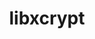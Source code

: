 ---
title: "libxcrypt"
layout: cache
categories: [package, develop]
meta: {"compilers": ["apple-clang@16.0.0", "gcc@10.2.1", "gcc@10.3.0", "gcc@10.5.0", "gcc@11.1.0", "gcc@11.4.0", "gcc@12.3.0", "gcc@12.4.0", "gcc@13.2.0", "gcc@13.3.0", "gcc@7.3.1", "gcc@7.5.0", "gcc@9.4.0", "intel-oneapi-compilers@2024.1.0", "intel-oneapi-compilers@2025.1.0"], "num_specs": 152, "num_specs_by_stack": {"aws-isc": 1, "aws-isc-aarch64": 1, "aws-pcluster-neoverse_v1": 7, "aws-pcluster-x86_64_v4": 20, "bootstrap-aarch64-darwin": 4, "bootstrap-x86_64-linux-gnu": 6, "data-vis-sdk": 5, "developer-tools": 2, "developer-tools-aarch64-linux-gnu": 6, "developer-tools-darwin": 4, "developer-tools-manylinux2014": 1, "developer-tools-x86_64_v3-linux-gnu": 6, "e4s": 11, "e4s-cray-sles": 2, "e4s-neoverse-v2": 6, "e4s-neoverse_v1": 2, "e4s-oneapi": 6, "e4s-power": 1, "e4s-rocm-external": 6, "gpu-tests": 7, "hep": 10, "ml-darwin-aarch64-mps": 4, "ml-linux-aarch64-cpu": 6, "ml-linux-aarch64-cuda": 6, "ml-linux-x86_64-cpu": 6, "ml-linux-x86_64-cuda": 6, "ml-linux-x86_64-rocm": 6, "radiuss": 6, "radiuss-aws": 12, "radiuss-aws-aarch64": 24, "root": 152, "tutorial": 12}, "oss": ["amzn2", "centos7", "rhel8", "sequoia", "sle_hpc15", "ubuntu18.04", "ubuntu20.04", "ubuntu22.04", "ubuntu24.04"], "platforms": ["darwin", "linux"], "stacks": ["aws-isc", "aws-isc-aarch64", "aws-pcluster-neoverse_v1", "aws-pcluster-x86_64_v4", "bootstrap-aarch64-darwin", "bootstrap-x86_64-linux-gnu", "data-vis-sdk", "developer-tools", "developer-tools-aarch64-linux-gnu", "developer-tools-darwin", "developer-tools-manylinux2014", "developer-tools-x86_64_v3-linux-gnu", "e4s", "e4s-cray-sles", "e4s-neoverse-v2", "e4s-neoverse_v1", "e4s-oneapi", "e4s-power", "e4s-rocm-external", "gpu-tests", "hep", "ml-darwin-aarch64-mps", "ml-linux-aarch64-cpu", "ml-linux-aarch64-cuda", "ml-linux-x86_64-cpu", "ml-linux-x86_64-cuda", "ml-linux-x86_64-rocm", "radiuss", "radiuss-aws", "radiuss-aws-aarch64", "root", "tutorial"], "targets": ["aarch64", "neoverse_v1", "neoverse_v2", "ppc64le", "x86_64_v3", "x86_64_v4"], "versions": ["4.4.35", "4.4.38"]}
spec_details: [{"compiler": "intel-oneapi-compilers@2025.1.0", "hash": "2a2uq55i3uxe6xjeb6gft65yu2fpiw2c", "os": "ubuntu22.04", "platform": "linux", "size": "-", "stacks": ["e4s-oneapi", "root"], "target": "x86_64_v3", "variants": ["build_system=autotools", "~obsolete_api"], "versions": ["4.4.38"]}, {"compiler": "intel-oneapi-compilers@2024.1.0", "hash": "2lw5ykneqoa2pe6dkbbmmzqxmcubeg3g", "os": "amzn2", "platform": "linux", "size": "-", "stacks": ["aws-pcluster-x86_64_v4", "root"], "target": "x86_64_v4", "variants": ["build_system=autotools", "~obsolete_api"], "versions": ["4.4.38"]}, {"compiler": "gcc@13.2.0", "hash": "2xyo5gfgbor2wp47txc6b7h34744vmfg", "os": "ubuntu24.04", "platform": "linux", "size": "-", "stacks": ["ml-linux-aarch64-cpu", "ml-linux-aarch64-cuda", "root"], "target": "aarch64", "variants": ["build_system=autotools", "~obsolete_api"], "versions": ["4.4.38"]}, {"compiler": "gcc@7.3.1", "hash": "36jue47fled5o3jkpjvxefu5hvbpv3x3", "os": "amzn2", "platform": "linux", "size": "-", "stacks": ["radiuss-aws", "root"], "target": "x86_64_v3", "variants": ["build_system=autotools", "~obsolete_api"], "versions": ["4.4.38"]}, {"compiler": "gcc@7.5.0", "hash": "36z5ky24xwv7v6uvyy4yvg6xhgopmqpg", "os": "ubuntu18.04", "platform": "linux", "size": "-", "stacks": ["developer-tools", "root"], "target": "x86_64_v3", "variants": ["build_system=autotools", "~obsolete_api", "patches:=4885da3"], "versions": ["4.4.35"]}, {"compiler": "gcc@11.1.0", "hash": "3c4ta56iatc7reex4o7zdjh3zpz3ici2", "os": "ubuntu20.04", "platform": "linux", "size": "-", "stacks": ["data-vis-sdk", "root"], "target": "x86_64_v3", "variants": ["build_system=autotools", "~obsolete_api"], "versions": ["4.4.38"]}, {"compiler": "gcc@7.3.1", "hash": "3e3d3pwwppohm3em2cesncrllipkjkqf", "os": "amzn2", "platform": "linux", "size": "-", "stacks": ["radiuss-aws-aarch64", "root"], "target": "aarch64", "variants": ["build_system=autotools", "~obsolete_api"], "versions": ["4.4.38"]}, {"compiler": "gcc@11.4.0", "hash": "3gvgrsqxse6hqkmhg6uvkk5b5bk3aabe", "os": "ubuntu22.04", "platform": "linux", "size": "-", "stacks": ["hep", "root"], "target": "x86_64_v3", "variants": ["build_system=autotools", "~obsolete_api"], "versions": ["4.4.38"]}, {"compiler": "gcc@11.4.0", "hash": "3vx2hhyvyl5s2ejioka4zimvxfa37aes", "os": "ubuntu22.04", "platform": "linux", "size": "-", "stacks": ["e4s", "e4s-rocm-external", "hep", "root", "tutorial"], "target": "x86_64_v3", "variants": ["build_system=autotools", "~obsolete_api"], "versions": ["4.4.38"]}, {"compiler": "gcc@12.4.0", "hash": "4azv7jp32wqk3o5e46imobkwp53hfbf2", "os": "amzn2", "platform": "linux", "size": "-", "stacks": ["aws-pcluster-neoverse_v1", "root"], "target": "neoverse_v1", "variants": ["build_system=autotools", "~obsolete_api"], "versions": ["4.4.38"]}, {"compiler": "gcc@7.3.1", "hash": "4yq5kluhcq6akzqbm572mehtbyy2lipe", "os": "amzn2", "platform": "linux", "size": "-", "stacks": ["radiuss-aws-aarch64", "root"], "target": "aarch64", "variants": ["build_system=autotools", "~obsolete_api"], "versions": ["4.4.38"]}, {"compiler": "gcc@9.4.0", "hash": "5fuusti7imkprqubcjyfzarg7nwd2cvq", "os": "ubuntu20.04", "platform": "linux", "size": "-", "stacks": ["e4s-power", "root"], "target": "ppc64le", "variants": ["build_system=autotools", "~obsolete_api", "patches:=4885da3"], "versions": ["4.4.35"]}, {"compiler": "gcc@10.3.0", "hash": "5l66m5i3lfcy7owtfiyueuhdiy5m4iso", "os": "sle_hpc15", "platform": "linux", "size": "-", "stacks": ["e4s-cray-sles", "root"], "target": "x86_64_v4", "variants": ["build_system=autotools", "~obsolete_api", "patches:=4885da3"], "versions": ["4.4.35"]}, {"compiler": "gcc@7.3.1", "hash": "5wu4i22a7stxtbxdx4kjv2rgvdjxrjsf", "os": "amzn2", "platform": "linux", "size": "-", "stacks": ["radiuss-aws", "root"], "target": "x86_64_v3", "variants": ["build_system=autotools", "~obsolete_api"], "versions": ["4.4.38"]}, {"compiler": "intel-oneapi-compilers@2024.1.0", "hash": "5zl6icu5r5q36yc4ex3y3mlbcakbehrl", "os": "amzn2", "platform": "linux", "size": "-", "stacks": ["aws-pcluster-x86_64_v4", "root"], "target": "x86_64_v4", "variants": ["build_system=autotools", "~obsolete_api"], "versions": ["4.4.38"]}, {"compiler": "intel-oneapi-compilers@2024.1.0", "hash": "63i65rz4kt7xid5xfpdtwhnndfuim3cm", "os": "amzn2", "platform": "linux", "size": "-", "stacks": ["aws-pcluster-x86_64_v4", "root"], "target": "x86_64_v3", "variants": ["build_system=autotools", "~obsolete_api"], "versions": ["4.4.38"]}, {"compiler": "gcc@7.3.1", "hash": "64ioooko3ijdyuzquwtngch2xalzxuzv", "os": "amzn2", "platform": "linux", "size": "-", "stacks": ["radiuss-aws", "root"], "target": "x86_64_v3", "variants": ["build_system=autotools", "~obsolete_api"], "versions": ["4.4.38"]}, {"compiler": "gcc@12.3.0", "hash": "6eguk3uedly27jyy3tkjgh5iembcljcb", "os": "ubuntu22.04", "platform": "linux", "size": "-", "stacks": ["root", "tutorial"], "target": "x86_64_v3", "variants": ["build_system=autotools", "~obsolete_api"], "versions": ["4.4.38"]}, {"compiler": "gcc@12.4.0", "hash": "6ggtpamnacoye4lslsnddj2ixybqjtce", "os": "amzn2", "platform": "linux", "size": "-", "stacks": ["aws-pcluster-neoverse_v1", "root"], "target": "neoverse_v1", "variants": ["build_system=autotools", "~obsolete_api"], "versions": ["4.4.38"]}, {"compiler": "gcc@11.4.0", "hash": "6gilkqzmhysdo2dcpu6jatpe2w7gq4za", "os": "ubuntu22.04", "platform": "linux", "size": "-", "stacks": ["e4s-neoverse-v2", "root"], "target": "neoverse_v2", "variants": ["build_system=autotools", "~obsolete_api"], "versions": ["4.4.38"]}, {"compiler": "gcc@7.3.1", "hash": "6ozcu74ql4rmxrhmhkoz4dp3azgqbwvz", "os": "amzn2", "platform": "linux", "size": "-", "stacks": ["radiuss-aws-aarch64", "root"], "target": "aarch64", "variants": ["build_system=autotools", "~obsolete_api"], "versions": ["4.4.38"]}, {"compiler": "gcc@11.4.0", "hash": "6ypfaxmbjzycd67bfpdnfhyi4lmmzmf3", "os": "ubuntu22.04", "platform": "linux", "size": "-", "stacks": ["e4s-neoverse-v2", "root"], "target": "neoverse_v2", "variants": ["build_system=autotools", "~obsolete_api"], "versions": ["4.4.38"]}, {"compiler": "gcc@7.3.1", "hash": "7bqe5exhspyobmkv3avpd3usd72x24ar", "os": "amzn2", "platform": "linux", "size": "-", "stacks": ["radiuss-aws", "root"], "target": "x86_64_v3", "variants": ["build_system=autotools", "~obsolete_api"], "versions": ["4.4.38"]}, {"compiler": "gcc@13.3.0", "hash": "7qu3xvotvogtozt3b4kwsgc24hzzveje", "os": "rhel8", "platform": "linux", "size": "-", "stacks": ["developer-tools-aarch64-linux-gnu", "root"], "target": "aarch64", "variants": ["build_system=autotools", "~obsolete_api"], "versions": ["4.4.38"]}, {"compiler": "gcc@13.2.0", "hash": "a37l47vmplugvrskoobkismujvjrkiix", "os": "ubuntu24.04", "platform": "linux", "size": "-", "stacks": ["bootstrap-x86_64-linux-gnu", "ml-linux-x86_64-cpu", "ml-linux-x86_64-cuda", "ml-linux-x86_64-rocm", "root"], "target": "x86_64_v3", "variants": ["build_system=autotools", "~obsolete_api"], "versions": ["4.4.38"]}, {"compiler": "gcc@7.3.1", "hash": "a44eejmwtgu6z3xdpb2hq3onk7apk3w2", "os": "amzn2", "platform": "linux", "size": "-", "stacks": ["aws-isc-aarch64", "root"], "target": "aarch64", "variants": ["build_system=autotools", "~obsolete_api", "patches:=4885da3"], "versions": ["4.4.35"]}, {"compiler": "intel-oneapi-compilers@2024.1.0", "hash": "a4jhebuftph3ju4hjr3uu6fsh54how5a", "os": "amzn2", "platform": "linux", "size": "-", "stacks": ["aws-pcluster-x86_64_v4", "root"], "target": "x86_64_v3", "variants": ["build_system=autotools", "~obsolete_api"], "versions": ["4.4.38"]}, {"compiler": "gcc@12.3.0", "hash": "a4lpuiy3mhpmrdi24i4a7voeybqzc5bk", "os": "ubuntu22.04", "platform": "linux", "size": "-", "stacks": ["root", "tutorial"], "target": "x86_64_v3", "variants": ["build_system=autotools", "~obsolete_api"], "versions": ["4.4.38"]}, {"compiler": "gcc@7.3.1", "hash": "achrpr3p5xpchvyaaadxm2hokb3olqa2", "os": "amzn2", "platform": "linux", "size": "-", "stacks": ["radiuss-aws-aarch64", "root"], "target": "aarch64", "variants": ["build_system=autotools", "~obsolete_api"], "versions": ["4.4.38"]}, {"compiler": "gcc@11.1.0", "hash": "adzsmhpg4a653i7rmhqvxtvg4qagvvbc", "os": "ubuntu20.04", "platform": "linux", "size": "-", "stacks": ["gpu-tests", "root"], "target": "x86_64_v3", "variants": ["build_system=autotools", "~obsolete_api", "patches:=4885da3"], "versions": ["4.4.35"]}, {"compiler": "gcc@11.4.0", "hash": "agjdrc75nfp37el3y7p6qmxlwaaxva2d", "os": "ubuntu22.04", "platform": "linux", "size": "-", "stacks": ["hep", "root"], "target": "x86_64_v3", "variants": ["build_system=autotools", "~obsolete_api"], "versions": ["4.4.38"]}, {"compiler": "gcc@12.3.0", "hash": "akoh3cb55v5fc2poxqnhfsaa2bst7qpx", "os": "ubuntu22.04", "platform": "linux", "size": "-", "stacks": ["root", "tutorial"], "target": "x86_64_v3", "variants": ["build_system=autotools", "~obsolete_api"], "versions": ["4.4.38"]}, {"compiler": "gcc@13.2.0", "hash": "aotmpqu7wkoaepsfvjxvsxrcdhxnx4cu", "os": "ubuntu24.04", "platform": "linux", "size": "-", "stacks": ["bootstrap-x86_64-linux-gnu", "ml-linux-x86_64-cpu", "ml-linux-x86_64-cuda", "ml-linux-x86_64-rocm", "root"], "target": "x86_64_v3", "variants": ["build_system=autotools", "~obsolete_api"], "versions": ["4.4.38"]}, {"compiler": "gcc@7.5.0", "hash": "aqo336zh6mhgsfrxwjmufgbfhnoy6ro4", "os": "ubuntu18.04", "platform": "linux", "size": "-", "stacks": ["radiuss", "root"], "target": "x86_64_v3", "variants": ["build_system=autotools", "~obsolete_api"], "versions": ["4.4.38"]}, {"compiler": "gcc@11.4.0", "hash": "b6a72hiep2pu73vhpbvfc55uiowh3sna", "os": "ubuntu22.04", "platform": "linux", "size": "-", "stacks": ["e4s-neoverse-v2", "root"], "target": "neoverse_v2", "variants": ["build_system=autotools", "~obsolete_api"], "versions": ["4.4.38"]}, {"compiler": "gcc@7.3.1", "hash": "bbxhqtp23t3nsltwdkyf6as7pi6ay5sj", "os": "amzn2", "platform": "linux", "size": "-", "stacks": ["radiuss-aws", "root"], "target": "x86_64_v3", "variants": ["build_system=autotools", "~obsolete_api"], "versions": ["4.4.38"]}, {"compiler": "apple-clang@16.0.0", "hash": "bdgbq4vkzve2m6r6xwactk742pwuafjy", "os": "sequoia", "platform": "darwin", "size": "-", "stacks": ["bootstrap-aarch64-darwin", "developer-tools-darwin", "ml-darwin-aarch64-mps", "root"], "target": "aarch64", "variants": ["build_system=autotools", "~obsolete_api"], "versions": ["4.4.38"]}, {"compiler": "gcc@11.4.0", "hash": "bkuowyd5iw33mwoewi7bcil3iropkhb5", "os": "ubuntu22.04", "platform": "linux", "size": "-", "stacks": ["e4s-neoverse_v1", "root"], "target": "neoverse_v1", "variants": ["build_system=autotools", "~obsolete_api", "patches:=4885da3"], "versions": ["4.4.35"]}, {"compiler": "gcc@7.3.1", "hash": "bljjb4rgb55odgknz6lipgvslsjbgjaa", "os": "amzn2", "platform": "linux", "size": "-", "stacks": ["radiuss-aws-aarch64", "root"], "target": "aarch64", "variants": ["build_system=autotools", "~obsolete_api"], "versions": ["4.4.38"]}, {"compiler": "gcc@7.3.1", "hash": "bor6cei4ffzojftkys5yjeav6owsoayg", "os": "amzn2", "platform": "linux", "size": "-", "stacks": ["radiuss-aws-aarch64", "root"], "target": "aarch64", "variants": ["build_system=autotools", "~obsolete_api"], "versions": ["4.4.38"]}, {"compiler": "gcc@13.2.0", "hash": "bxjosq5xc2zjht6hqhzlwlb7dwebt3gb", "os": "ubuntu24.04", "platform": "linux", "size": "-", "stacks": ["ml-linux-aarch64-cpu", "ml-linux-aarch64-cuda", "root"], "target": "aarch64", "variants": ["build_system=autotools", "~obsolete_api"], "versions": ["4.4.38"]}, {"compiler": "gcc@13.2.0", "hash": "by7c5w32l7ibypyptngyn52ws6hyq5fr", "os": "ubuntu24.04", "platform": "linux", "size": "-", "stacks": ["bootstrap-x86_64-linux-gnu", "ml-linux-x86_64-cpu", "ml-linux-x86_64-cuda", "ml-linux-x86_64-rocm", "root"], "target": "x86_64_v3", "variants": ["build_system=autotools", "~obsolete_api"], "versions": ["4.4.38"]}, {"compiler": "gcc@7.3.1", "hash": "cr3y5nk4dtwqhqcy4oxad6tvci7zxdyt", "os": "amzn2", "platform": "linux", "size": "-", "stacks": ["radiuss-aws-aarch64", "root"], "target": "aarch64", "variants": ["build_system=autotools", "~obsolete_api"], "versions": ["4.4.38"]}, {"compiler": "intel-oneapi-compilers@2024.1.0", "hash": "ctcsjzq4xr6tcdevpubotcwepptsp5fv", "os": "amzn2", "platform": "linux", "size": "-", "stacks": ["aws-pcluster-x86_64_v4", "root"], "target": "x86_64_v3", "variants": ["build_system=autotools", "~obsolete_api"], "versions": ["4.4.38"]}, {"compiler": "gcc@7.5.0", "hash": "cxdwcfba3vstyc4dlpfa7c5oa3p4xlai", "os": "ubuntu18.04", "platform": "linux", "size": "-", "stacks": ["developer-tools", "root"], "target": "x86_64_v3", "variants": ["build_system=autotools", "~obsolete_api", "patches:=4885da3"], "versions": ["4.4.35"]}, {"compiler": "gcc@7.3.1", "hash": "cxyk3j42pb7e6hsgw3cvvdx7tkbhaorh", "os": "amzn2", "platform": "linux", "size": "-", "stacks": ["radiuss-aws-aarch64", "root"], "target": "aarch64", "variants": ["build_system=autotools", "~obsolete_api"], "versions": ["4.4.38"]}, {"compiler": "gcc@7.3.1", "hash": "d25dlqzqubn3nmvfbuavnitfv74r64jm", "os": "amzn2", "platform": "linux", "size": "-", "stacks": ["radiuss-aws-aarch64", "root"], "target": "aarch64", "variants": ["build_system=autotools", "~obsolete_api"], "versions": ["4.4.38"]}, {"compiler": "gcc@12.4.0", "hash": "d2spgz45ketetwatkfrqzejbt2wskbkw", "os": "amzn2", "platform": "linux", "size": "-", "stacks": ["aws-pcluster-neoverse_v1", "root"], "target": "neoverse_v1", "variants": ["build_system=autotools", "~obsolete_api"], "versions": ["4.4.38"]}, {"compiler": "gcc@7.3.1", "hash": "dbjjyznj7dpaslt47cxgfaicyr4cxhrk", "os": "amzn2", "platform": "linux", "size": "-", "stacks": ["radiuss-aws-aarch64", "root"], "target": "aarch64", "variants": ["build_system=autotools", "~obsolete_api"], "versions": ["4.4.38"]}, {"compiler": "gcc@11.4.0", "hash": "dm6knb4pydxjhuaqiz375cvxw4pbzbid", "os": "ubuntu22.04", "platform": "linux", "size": "-", "stacks": ["hep", "root"], "target": "x86_64_v3", "variants": ["build_system=autotools", "~obsolete_api"], "versions": ["4.4.38"]}, {"compiler": "gcc@13.2.0", "hash": "dwvfr5cj2zhx445mnuaqw6z5dxy36dei", "os": "ubuntu24.04", "platform": "linux", "size": "-", "stacks": ["bootstrap-x86_64-linux-gnu", "ml-linux-x86_64-cpu", "ml-linux-x86_64-cuda", "ml-linux-x86_64-rocm", "root"], "target": "x86_64_v3", "variants": ["build_system=autotools", "~obsolete_api"], "versions": ["4.4.38"]}, {"compiler": "gcc@11.4.0", "hash": "e5pmkfov4pup7ixn6darxlve64vqtdac", "os": "ubuntu22.04", "platform": "linux", "size": "-", "stacks": ["e4s", "root"], "target": "x86_64_v3", "variants": ["build_system=autotools", "~obsolete_api"], "versions": ["4.4.38"]}, {"compiler": "intel-oneapi-compilers@2025.1.0", "hash": "eh3z5wwfugs2hswzdgy5am4ftr4epaq7", "os": "ubuntu22.04", "platform": "linux", "size": "-", "stacks": ["e4s-oneapi", "root"], "target": "x86_64_v3", "variants": ["build_system=autotools", "~obsolete_api"], "versions": ["4.4.38"]}, {"compiler": "gcc@10.3.0", "hash": "eofzbooahjglfo7fbvukihxwupc7apgs", "os": "sle_hpc15", "platform": "linux", "size": "-", "stacks": ["e4s-cray-sles", "root"], "target": "x86_64_v4", "variants": ["build_system=autotools", "~obsolete_api", "patches:=4885da3"], "versions": ["4.4.35"]}, {"compiler": "gcc@10.5.0", "hash": "eqdu67astudtpd4g6dorlr745qldiqo6", "os": "centos7", "platform": "linux", "size": "-", "stacks": ["developer-tools-x86_64_v3-linux-gnu", "root"], "target": "x86_64_v3", "variants": ["build_system=autotools", "~obsolete_api"], "versions": ["4.4.38"]}, {"compiler": "gcc@10.5.0", "hash": "er4d53zcccqq2agwsqvs467brrs55acx", "os": "centos7", "platform": "linux", "size": "-", "stacks": ["developer-tools-x86_64_v3-linux-gnu", "root"], "target": "x86_64_v3", "variants": ["build_system=autotools", "~obsolete_api"], "versions": ["4.4.38"]}, {"compiler": "gcc@12.4.0", "hash": "ew5op77ks4j2fvapatqelexy5u25pdd6", "os": "amzn2", "platform": "linux", "size": "-", "stacks": ["aws-pcluster-neoverse_v1", "root"], "target": "neoverse_v1", "variants": ["build_system=autotools", "~obsolete_api"], "versions": ["4.4.38"]}, {"compiler": "gcc@11.1.0", "hash": "f5qqmwovgfiszhudyovxuiklfh5s356j", "os": "ubuntu20.04", "platform": "linux", "size": "-", "stacks": ["gpu-tests", "root"], "target": "x86_64_v3", "variants": ["build_system=autotools", "~obsolete_api", "patches:=4885da3"], "versions": ["4.4.35"]}, {"compiler": "gcc@12.3.0", "hash": "fbrqwx7i6nkv7c7phka67pffruvixept", "os": "ubuntu22.04", "platform": "linux", "size": "-", "stacks": ["root", "tutorial"], "target": "x86_64_v3", "variants": ["build_system=autotools", "~obsolete_api"], "versions": ["4.4.38"]}, {"compiler": "gcc@7.3.1", "hash": "foqesnnfdi3skbavst64dlumrzpzgf4x", "os": "amzn2", "platform": "linux", "size": "-", "stacks": ["radiuss-aws-aarch64", "root"], "target": "aarch64", "variants": ["build_system=autotools", "~obsolete_api"], "versions": ["4.4.38"]}, {"compiler": "gcc@7.3.1", "hash": "gbcdrppsic6baa4exxthioveiynnk2ek", "os": "amzn2", "platform": "linux", "size": "-", "stacks": ["radiuss-aws-aarch64", "root"], "target": "aarch64", "variants": ["build_system=autotools", "~obsolete_api"], "versions": ["4.4.38"]}, {"compiler": "gcc@7.3.1", "hash": "gcjjiz3iuwwq7j4k2hskwqn2d7ijtbb2", "os": "amzn2", "platform": "linux", "size": "-", "stacks": ["radiuss-aws", "root"], "target": "x86_64_v3", "variants": ["build_system=autotools", "~obsolete_api"], "versions": ["4.4.38"]}, {"compiler": "gcc@7.3.1", "hash": "gdeodckp2v4ubuncjhww4hgwmuspvnbl", "os": "amzn2", "platform": "linux", "size": "-", "stacks": ["radiuss-aws-aarch64", "root"], "target": "aarch64", "variants": ["build_system=autotools", "~obsolete_api"], "versions": ["4.4.38"]}, {"compiler": "gcc@11.4.0", "hash": "gkbzpxrddekbsr77z5irwueh6kgsu2so", "os": "ubuntu22.04", "platform": "linux", "size": "-", "stacks": ["e4s", "root"], "target": "x86_64_v3", "variants": ["build_system=autotools", "~obsolete_api"], "versions": ["4.4.38"]}, {"compiler": "gcc@10.5.0", "hash": "glb7zfddl34x6dw7dyaqe6stxhkoewzf", "os": "centos7", "platform": "linux", "size": "-", "stacks": ["developer-tools-x86_64_v3-linux-gnu", "root"], "target": "x86_64_v3", "variants": ["build_system=autotools", "~obsolete_api"], "versions": ["4.4.38"]}, {"compiler": "intel-oneapi-compilers@2024.1.0", "hash": "gmr4j6jamddzh5d4eg4yojla55u2orek", "os": "amzn2", "platform": "linux", "size": "-", "stacks": ["aws-pcluster-x86_64_v4", "root"], "target": "x86_64_v3", "variants": ["build_system=autotools", "~obsolete_api"], "versions": ["4.4.38"]}, {"compiler": "intel-oneapi-compilers@2024.1.0", "hash": "gscpaax2dlzio6z76w4vvphskmoftrjs", "os": "amzn2", "platform": "linux", "size": "-", "stacks": ["aws-pcluster-x86_64_v4", "root"], "target": "x86_64_v3", "variants": ["build_system=autotools", "~obsolete_api"], "versions": ["4.4.38"]}, {"compiler": "gcc@11.4.0", "hash": "gsxqiv5ahauj5zxlowwfq7kvpf5nuztl", "os": "ubuntu22.04", "platform": "linux", "size": "-", "stacks": ["e4s-neoverse-v2", "root"], "target": "neoverse_v2", "variants": ["build_system=autotools", "~obsolete_api"], "versions": ["4.4.38"]}, {"compiler": "gcc@11.4.0", "hash": "gt2t5apzdsuvew7mq55owq4ogzmbeunw", "os": "ubuntu22.04", "platform": "linux", "size": "-", "stacks": ["e4s", "e4s-rocm-external", "hep", "root", "tutorial"], "target": "x86_64_v3", "variants": ["build_system=autotools", "~obsolete_api"], "versions": ["4.4.38"]}, {"compiler": "gcc@13.2.0", "hash": "gvgvlwsi2jblb4f3xfdljybrkpw7tjbc", "os": "ubuntu24.04", "platform": "linux", "size": "-", "stacks": ["ml-linux-aarch64-cpu", "ml-linux-aarch64-cuda", "root"], "target": "aarch64", "variants": ["build_system=autotools", "~obsolete_api"], "versions": ["4.4.38"]}, {"compiler": "intel-oneapi-compilers@2024.1.0", "hash": "gwb2bce5n22naof35kfhuvazmdkexjia", "os": "amzn2", "platform": "linux", "size": "-", "stacks": ["aws-pcluster-x86_64_v4", "root"], "target": "x86_64_v4", "variants": ["build_system=autotools", "~obsolete_api"], "versions": ["4.4.38"]}, {"compiler": "intel-oneapi-compilers@2024.1.0", "hash": "gyi73fjzykigkozvcsa33t2igjbbm3fk", "os": "amzn2", "platform": "linux", "size": "-", "stacks": ["aws-pcluster-x86_64_v4", "root"], "target": "x86_64_v4", "variants": ["build_system=autotools", "~obsolete_api"], "versions": ["4.4.38"]}, {"compiler": "gcc@13.2.0", "hash": "i5jcizljqhctzgclov2fvq3is7p2ovib", "os": "ubuntu24.04", "platform": "linux", "size": "-", "stacks": ["ml-linux-aarch64-cpu", "ml-linux-aarch64-cuda", "root"], "target": "aarch64", "variants": ["build_system=autotools", "~obsolete_api"], "versions": ["4.4.38"]}, {"compiler": "intel-oneapi-compilers@2024.1.0", "hash": "iapq5eaixhpzdmzmmxcjt6pngtg3m5yp", "os": "amzn2", "platform": "linux", "size": "-", "stacks": ["aws-pcluster-x86_64_v4", "root"], "target": "x86_64_v3", "variants": ["build_system=autotools", "~obsolete_api"], "versions": ["4.4.38"]}, {"compiler": "apple-clang@16.0.0", "hash": "ibc3lafdnqzeakxviutjvmo46y3tg3lx", "os": "sequoia", "platform": "darwin", "size": "-", "stacks": ["bootstrap-aarch64-darwin", "developer-tools-darwin", "ml-darwin-aarch64-mps", "root"], "target": "aarch64", "variants": ["build_system=autotools", "~obsolete_api"], "versions": ["4.4.38"]}, {"compiler": "gcc@10.2.1", "hash": "icpgbdan2b3iribqnkgm5smianf7sfkw", "os": "centos7", "platform": "linux", "size": "-", "stacks": ["developer-tools-manylinux2014", "root"], "target": "x86_64_v3", "variants": ["build_system=autotools", "~obsolete_api", "patches:=4885da3"], "versions": ["4.4.35"]}, {"compiler": "intel-oneapi-compilers@2025.1.0", "hash": "icrl442s4aqjtbyetb75imqvamjyqfnr", "os": "ubuntu22.04", "platform": "linux", "size": "-", "stacks": ["e4s-oneapi", "root"], "target": "x86_64_v3", "variants": ["build_system=autotools", "~obsolete_api"], "versions": ["4.4.38"]}, {"compiler": "gcc@7.5.0", "hash": "iqoqnyq7kiubskgozbwqt3zwhczovjoi", "os": "ubuntu18.04", "platform": "linux", "size": "-", "stacks": ["radiuss", "root"], "target": "x86_64_v3", "variants": ["build_system=autotools", "~obsolete_api"], "versions": ["4.4.38"]}, {"compiler": "gcc@7.3.1", "hash": "ivyjg2mztcmxql77dmcn3ux2g3dvrjms", "os": "amzn2", "platform": "linux", "size": "-", "stacks": ["radiuss-aws", "root"], "target": "x86_64_v3", "variants": ["build_system=autotools", "~obsolete_api"], "versions": ["4.4.38"]}, {"compiler": "gcc@12.3.0", "hash": "izdqh7zeabxsdf6he4qzpsoyrkm4igku", "os": "ubuntu22.04", "platform": "linux", "size": "-", "stacks": ["root", "tutorial"], "target": "x86_64_v3", "variants": ["build_system=autotools", "~obsolete_api"], "versions": ["4.4.38"]}, {"compiler": "gcc@12.4.0", "hash": "jc4n3xjwbwlluoh5txirpopbskgv5qn4", "os": "amzn2", "platform": "linux", "size": "-", "stacks": ["aws-pcluster-neoverse_v1", "root"], "target": "neoverse_v1", "variants": ["build_system=autotools", "~obsolete_api"], "versions": ["4.4.38"]}, {"compiler": "gcc@7.3.1", "hash": "jlyxg3qavth4sfuh5mokowbykbamcacr", "os": "amzn2", "platform": "linux", "size": "-", "stacks": ["radiuss-aws-aarch64", "root"], "target": "aarch64", "variants": ["build_system=autotools", "~obsolete_api"], "versions": ["4.4.38"]}, {"compiler": "gcc@11.1.0", "hash": "jytmwqddvcdlgofanmzd7awcdfcn5yli", "os": "ubuntu20.04", "platform": "linux", "size": "-", "stacks": ["gpu-tests", "root"], "target": "x86_64_v3", "variants": ["build_system=autotools", "~obsolete_api", "patches:=4885da3"], "versions": ["4.4.35"]}, {"compiler": "gcc@11.4.0", "hash": "k5tf4taqaqmihe6nbc7txb7labyik3og", "os": "ubuntu22.04", "platform": "linux", "size": "-", "stacks": ["e4s", "root"], "target": "x86_64_v3", "variants": ["build_system=autotools", "~obsolete_api"], "versions": ["4.4.38"]}, {"compiler": "gcc@7.3.1", "hash": "kbmkzftwsur4ydlwc47tkwm6ezqqlrs5", "os": "amzn2", "platform": "linux", "size": "-", "stacks": ["aws-isc", "root"], "target": "x86_64_v3", "variants": ["build_system=autotools", "~obsolete_api", "patches:=4885da3"], "versions": ["4.4.35"]}, {"compiler": "gcc@11.4.0", "hash": "kdngilcvpfpdvz6daae3ofm7s2ri6e3k", "os": "ubuntu22.04", "platform": "linux", "size": "-", "stacks": ["e4s-neoverse-v2", "root"], "target": "neoverse_v2", "variants": ["build_system=autotools", "~obsolete_api"], "versions": ["4.4.38"]}, {"compiler": "gcc@11.1.0", "hash": "kfszovmguo7ks5svyfw2jk5yyrmwzcop", "os": "ubuntu20.04", "platform": "linux", "size": "-", "stacks": ["data-vis-sdk", "root"], "target": "x86_64_v3", "variants": ["build_system=autotools", "~obsolete_api"], "versions": ["4.4.38"]}, {"compiler": "gcc@7.3.1", "hash": "klm7qcjhifhyqxn3rwooiem7zjiwerkf", "os": "amzn2", "platform": "linux", "size": "-", "stacks": ["radiuss-aws-aarch64", "root"], "target": "aarch64", "variants": ["build_system=autotools", "~obsolete_api"], "versions": ["4.4.38"]}, {"compiler": "intel-oneapi-compilers@2024.1.0", "hash": "kmqjgshmkrjd4xjovbsdswbndea6vtii", "os": "amzn2", "platform": "linux", "size": "-", "stacks": ["aws-pcluster-x86_64_v4", "root"], "target": "x86_64_v3", "variants": ["build_system=autotools", "~obsolete_api"], "versions": ["4.4.38"]}, {"compiler": "gcc@11.1.0", "hash": "krbiuj6p237tfif5cubxobvs223qevsy", "os": "ubuntu20.04", "platform": "linux", "size": "-", "stacks": ["gpu-tests", "root"], "target": "x86_64_v3", "variants": ["build_system=autotools", "~obsolete_api", "patches:=4885da3"], "versions": ["4.4.35"]}, {"compiler": "intel-oneapi-compilers@2024.1.0", "hash": "kuh4clpezl3qdk6uekyeq6kugcl6zd5c", "os": "amzn2", "platform": "linux", "size": "-", "stacks": ["aws-pcluster-x86_64_v4", "root"], "target": "x86_64_v3", "variants": ["build_system=autotools", "~obsolete_api"], "versions": ["4.4.38"]}, {"compiler": "gcc@13.3.0", "hash": "kwihjvc4mlzsq5c4y3e5ef42ejjww3nw", "os": "rhel8", "platform": "linux", "size": "-", "stacks": ["developer-tools-aarch64-linux-gnu", "root"], "target": "aarch64", "variants": ["build_system=autotools", "~obsolete_api"], "versions": ["4.4.38"]}, {"compiler": "gcc@13.3.0", "hash": "l3oyihrwhm5dgicutz73zkismjqyfjbw", "os": "rhel8", "platform": "linux", "size": "-", "stacks": ["developer-tools-aarch64-linux-gnu", "root"], "target": "aarch64", "variants": ["build_system=autotools", "~obsolete_api"], "versions": ["4.4.38"]}, {"compiler": "gcc@11.4.0", "hash": "l5po4mme6buapqj2x3l4ij2x6kwoqjpk", "os": "ubuntu22.04", "platform": "linux", "size": "-", "stacks": ["e4s-neoverse_v1", "root"], "target": "neoverse_v1", "variants": ["build_system=autotools", "~obsolete_api", "patches:=4885da3"], "versions": ["4.4.35"]}, {"compiler": "gcc@7.3.1", "hash": "l65er3qxj3wzgbj2ptmqtpbafdwt7u2i", "os": "amzn2", "platform": "linux", "size": "-", "stacks": ["radiuss-aws-aarch64", "root"], "target": "aarch64", "variants": ["build_system=autotools", "~obsolete_api"], "versions": ["4.4.38"]}, {"compiler": "gcc@10.5.0", "hash": "li65h2mzrq2ympsjrsm66bos2ysygjts", "os": "centos7", "platform": "linux", "size": "-", "stacks": ["developer-tools-x86_64_v3-linux-gnu", "root"], "target": "x86_64_v3", "variants": ["build_system=autotools", "~obsolete_api"], "versions": ["4.4.38"]}, {"compiler": "gcc@11.4.0", "hash": "lrjanh23bqrljkl3u26vcp2jjp2yroyy", "os": "ubuntu22.04", "platform": "linux", "size": "-", "stacks": ["e4s", "e4s-rocm-external", "hep", "root", "tutorial"], "target": "x86_64_v3", "variants": ["build_system=autotools", "~obsolete_api"], "versions": ["4.4.38"]}, {"compiler": "gcc@12.3.0", "hash": "lvsrgb5gpcmqc7d46zbihzoprfw32ewj", "os": "ubuntu22.04", "platform": "linux", "size": "-", "stacks": ["root", "tutorial"], "target": "x86_64_v3", "variants": ["build_system=autotools", "~obsolete_api"], "versions": ["4.4.38"]}, {"compiler": "apple-clang@16.0.0", "hash": "lzwfohd4cz2y6odlxdjjzmhnlog564uz", "os": "sequoia", "platform": "darwin", "size": "-", "stacks": ["bootstrap-aarch64-darwin", "developer-tools-darwin", "ml-darwin-aarch64-mps", "root"], "target": "aarch64", "variants": ["build_system=autotools", "~obsolete_api"], "versions": ["4.4.38"]}, {"compiler": "gcc@7.3.1", "hash": "meky3ue5liaenvxkbshukwpt22nucmws", "os": "amzn2", "platform": "linux", "size": "-", "stacks": ["radiuss-aws-aarch64", "root"], "target": "aarch64", "variants": ["build_system=autotools", "~obsolete_api"], "versions": ["4.4.38"]}, {"compiler": "gcc@11.1.0", "hash": "mhtx232rrgb6ytqsc25uodpvjuqid6xj", "os": "ubuntu20.04", "platform": "linux", "size": "-", "stacks": ["data-vis-sdk", "root"], "target": "x86_64_v3", "variants": ["build_system=autotools", "~obsolete_api"], "versions": ["4.4.38"]}, {"compiler": "apple-clang@16.0.0", "hash": "ms6uou2vrcmmrkxmvkqio47ud3y4pj4a", "os": "sequoia", "platform": "darwin", "size": "-", "stacks": ["bootstrap-aarch64-darwin", "developer-tools-darwin", "ml-darwin-aarch64-mps", "root"], "target": "aarch64", "variants": ["build_system=autotools", "~obsolete_api"], "versions": ["4.4.38"]}, {"compiler": "intel-oneapi-compilers@2024.1.0", "hash": "n35gaeg2rxvnvbwmwnxbo5p3c34tk3os", "os": "amzn2", "platform": "linux", "size": "-", "stacks": ["aws-pcluster-x86_64_v4", "root"], "target": "x86_64_v4", "variants": ["build_system=autotools", "~obsolete_api"], "versions": ["4.4.38"]}, {"compiler": "gcc@11.4.0", "hash": "o35sfzgml25gsbudplinl77m6d7ktpbl", "os": "ubuntu22.04", "platform": "linux", "size": "-", "stacks": ["e4s", "root"], "target": "x86_64_v3", "variants": ["build_system=autotools", "~obsolete_api"], "versions": ["4.4.38"]}, {"compiler": "gcc@13.3.0", "hash": "o4cpsmzwwr6lqzgg44qot5wxjn5o3f2f", "os": "rhel8", "platform": "linux", "size": "-", "stacks": ["developer-tools-aarch64-linux-gnu", "root"], "target": "aarch64", "variants": ["build_system=autotools", "~obsolete_api"], "versions": ["4.4.38"]}, {"compiler": "gcc@11.1.0", "hash": "o67244ykksailpnyokaxhqgfx4wodl36", "os": "ubuntu20.04", "platform": "linux", "size": "-", "stacks": ["gpu-tests", "root"], "target": "x86_64_v3", "variants": ["build_system=autotools", "~obsolete_api", "patches:=4885da3"], "versions": ["4.4.35"]}, {"compiler": "gcc@11.4.0", "hash": "oegzwyygurdwjou7t56ylupuw6mtgiq3", "os": "ubuntu22.04", "platform": "linux", "size": "-", "stacks": ["e4s", "e4s-rocm-external", "hep", "root", "tutorial"], "target": "x86_64_v3", "variants": ["build_system=autotools", "~obsolete_api"], "versions": ["4.4.38"]}, {"compiler": "gcc@11.4.0", "hash": "ojxyrrr4lpaceqhrinaajgehyk76ewaq", "os": "ubuntu22.04", "platform": "linux", "size": "-", "stacks": ["hep", "root"], "target": "x86_64_v3", "variants": ["build_system=autotools", "~obsolete_api"], "versions": ["4.4.38"]}, {"compiler": "gcc@7.3.1", "hash": "oluhym56m2jfprkorz35r42qvdljrgfn", "os": "amzn2", "platform": "linux", "size": "-", "stacks": ["radiuss-aws-aarch64", "root"], "target": "aarch64", "variants": ["build_system=autotools", "~obsolete_api"], "versions": ["4.4.38"]}, {"compiler": "gcc@13.2.0", "hash": "oxygro74ijqobkrht7v263zo4pctmlgs", "os": "ubuntu24.04", "platform": "linux", "size": "-", "stacks": ["ml-linux-aarch64-cpu", "ml-linux-aarch64-cuda", "root"], "target": "aarch64", "variants": ["build_system=autotools", "~obsolete_api"], "versions": ["4.4.38"]}, {"compiler": "gcc@11.4.0", "hash": "p4ezlnd4azohgsvgw2ovjkbsoymyw5pu", "os": "ubuntu22.04", "platform": "linux", "size": "-", "stacks": ["e4s", "e4s-rocm-external", "hep", "root", "tutorial"], "target": "x86_64_v3", "variants": ["build_system=autotools", "~obsolete_api"], "versions": ["4.4.38"]}, {"compiler": "gcc@11.1.0", "hash": "pslzuidriqy6xacewgiprb7awuznx2uh", "os": "ubuntu20.04", "platform": "linux", "size": "-", "stacks": ["data-vis-sdk", "root"], "target": "x86_64_v3", "variants": ["build_system=autotools", "~obsolete_api"], "versions": ["4.4.38"]}, {"compiler": "gcc@10.5.0", "hash": "pvxptaa2vrsbmdoyteqnul5drv3xfjgf", "os": "centos7", "platform": "linux", "size": "-", "stacks": ["developer-tools-x86_64_v3-linux-gnu", "root"], "target": "x86_64_v3", "variants": ["build_system=autotools", "~obsolete_api"], "versions": ["4.4.38"]}, {"compiler": "gcc@11.4.0", "hash": "pw5pd3jott4zms6ffclpfqes4ggc7ybe", "os": "ubuntu22.04", "platform": "linux", "size": "-", "stacks": ["e4s", "e4s-rocm-external", "hep", "root", "tutorial"], "target": "x86_64_v3", "variants": ["build_system=autotools", "~obsolete_api"], "versions": ["4.4.38"]}, {"compiler": "gcc@11.1.0", "hash": "qmiamzqbcy2hwhoqs2fzkkmza35cbydm", "os": "ubuntu20.04", "platform": "linux", "size": "-", "stacks": ["gpu-tests", "root"], "target": "x86_64_v3", "variants": ["build_system=autotools", "~obsolete_api", "patches:=4885da3"], "versions": ["4.4.35"]}, {"compiler": "gcc@7.3.1", "hash": "qsizsifuji3cbsudaqf3qmqlswkqgvh4", "os": "amzn2", "platform": "linux", "size": "-", "stacks": ["radiuss-aws-aarch64", "root"], "target": "aarch64", "variants": ["build_system=autotools", "~obsolete_api"], "versions": ["4.4.38"]}, {"compiler": "gcc@7.3.1", "hash": "r5yrcdb6laywqxndjl66gvjjqe2jnn2k", "os": "amzn2", "platform": "linux", "size": "-", "stacks": ["radiuss-aws", "root"], "target": "x86_64_v3", "variants": ["build_system=autotools", "~obsolete_api"], "versions": ["4.4.38"]}, {"compiler": "gcc@7.3.1", "hash": "rdihnqd2al7dgq5aqwfdmh6s5ke6d2lk", "os": "amzn2", "platform": "linux", "size": "-", "stacks": ["radiuss-aws", "root"], "target": "x86_64_v3", "variants": ["build_system=autotools", "~obsolete_api"], "versions": ["4.4.38"]}, {"compiler": "gcc@12.4.0", "hash": "rgl5qu6b2cy2fthyg6idkd3rgsxxpt2q", "os": "amzn2", "platform": "linux", "size": "-", "stacks": ["aws-pcluster-neoverse_v1", "root"], "target": "neoverse_v1", "variants": ["build_system=autotools", "~obsolete_api"], "versions": ["4.4.38"]}, {"compiler": "gcc@13.3.0", "hash": "rily4mgbpcnbm2dba5kwspkbkbso5knd", "os": "rhel8", "platform": "linux", "size": "-", "stacks": ["developer-tools-aarch64-linux-gnu", "root"], "target": "aarch64", "variants": ["build_system=autotools", "~obsolete_api"], "versions": ["4.4.38"]}, {"compiler": "intel-oneapi-compilers@2024.1.0", "hash": "rki2az2jpfmukgthcgzpdei5x5t2nxsk", "os": "amzn2", "platform": "linux", "size": "-", "stacks": ["aws-pcluster-x86_64_v4", "root"], "target": "x86_64_v3", "variants": ["build_system=autotools", "~obsolete_api"], "versions": ["4.4.38"]}, {"compiler": "gcc@7.3.1", "hash": "s5ggndlocrda3z7e262h2c5hrik34rf2", "os": "amzn2", "platform": "linux", "size": "-", "stacks": ["radiuss-aws-aarch64", "root"], "target": "aarch64", "variants": ["build_system=autotools", "~obsolete_api"], "versions": ["4.4.38"]}, {"compiler": "gcc@11.4.0", "hash": "s5um66i6ianygzv2rgwpurigjtpmgirj", "os": "ubuntu22.04", "platform": "linux", "size": "-", "stacks": ["e4s-neoverse-v2", "root"], "target": "neoverse_v2", "variants": ["build_system=autotools", "~obsolete_api"], "versions": ["4.4.38"]}, {"compiler": "gcc@13.3.0", "hash": "s7uix4iq7hxymmws6kmyl2g3smnz2gg5", "os": "rhel8", "platform": "linux", "size": "-", "stacks": ["developer-tools-aarch64-linux-gnu", "root"], "target": "aarch64", "variants": ["build_system=autotools", "~obsolete_api"], "versions": ["4.4.38"]}, {"compiler": "gcc@7.5.0", "hash": "sdunxkbiw6nmdycfxkjdeyhlbpuexdyq", "os": "ubuntu18.04", "platform": "linux", "size": "-", "stacks": ["radiuss", "root"], "target": "x86_64_v3", "variants": ["build_system=autotools", "~obsolete_api"], "versions": ["4.4.38"]}, {"compiler": "intel-oneapi-compilers@2024.1.0", "hash": "siylbybqyvvnna53yqpnrg6xuhnuta5r", "os": "amzn2", "platform": "linux", "size": "-", "stacks": ["aws-pcluster-x86_64_v4", "root"], "target": "x86_64_v4", "variants": ["build_system=autotools", "~obsolete_api"], "versions": ["4.4.38"]}, {"compiler": "gcc@7.5.0", "hash": "t6xtjiqzrgvsooe5u57vhvz3fmreh2or", "os": "ubuntu18.04", "platform": "linux", "size": "-", "stacks": ["radiuss", "root"], "target": "x86_64_v3", "variants": ["build_system=autotools", "~obsolete_api"], "versions": ["4.4.38"]}, {"compiler": "gcc@10.5.0", "hash": "tcj65l2waj7u3qsgs6j54sffgn7ol5lh", "os": "centos7", "platform": "linux", "size": "-", "stacks": ["developer-tools-x86_64_v3-linux-gnu", "root"], "target": "x86_64_v3", "variants": ["build_system=autotools", "~obsolete_api"], "versions": ["4.4.38"]}, {"compiler": "gcc@7.3.1", "hash": "tgqhzpm5pe34tgts6rb25gl4h6fhbfvq", "os": "amzn2", "platform": "linux", "size": "-", "stacks": ["radiuss-aws-aarch64", "root"], "target": "aarch64", "variants": ["build_system=autotools", "~obsolete_api"], "versions": ["4.4.38"]}, {"compiler": "gcc@13.2.0", "hash": "u5m3vp6xzxhhyqylbqrzuhv6bfiife43", "os": "ubuntu24.04", "platform": "linux", "size": "-", "stacks": ["bootstrap-x86_64-linux-gnu", "ml-linux-x86_64-cpu", "ml-linux-x86_64-cuda", "ml-linux-x86_64-rocm", "root"], "target": "x86_64_v3", "variants": ["build_system=autotools", "~obsolete_api"], "versions": ["4.4.38"]}, {"compiler": "gcc@11.1.0", "hash": "u6dgewo27e7pzlelxff34ssvmaawvaft", "os": "ubuntu20.04", "platform": "linux", "size": "-", "stacks": ["gpu-tests", "root"], "target": "x86_64_v3", "variants": ["build_system=autotools", "~obsolete_api", "patches:=4885da3"], "versions": ["4.4.35"]}, {"compiler": "gcc@7.3.1", "hash": "ua42gkxrzgdxllq742w43uypositecms", "os": "amzn2", "platform": "linux", "size": "-", "stacks": ["radiuss-aws-aarch64", "root"], "target": "aarch64", "variants": ["build_system=autotools", "~obsolete_api"], "versions": ["4.4.38"]}, {"compiler": "intel-oneapi-compilers@2025.1.0", "hash": "ugvhxgeef2pdpddz5svbwk3v4r2wf2ff", "os": "ubuntu22.04", "platform": "linux", "size": "-", "stacks": ["e4s-oneapi", "root"], "target": "x86_64_v3", "variants": ["build_system=autotools", "~obsolete_api"], "versions": ["4.4.38"]}, {"compiler": "gcc@13.2.0", "hash": "uvriuc5mqttmbbpxxchebhpa2vsxuhdp", "os": "ubuntu24.04", "platform": "linux", "size": "-", "stacks": ["bootstrap-x86_64-linux-gnu", "ml-linux-x86_64-cpu", "ml-linux-x86_64-cuda", "ml-linux-x86_64-rocm", "root"], "target": "x86_64_v3", "variants": ["build_system=autotools", "~obsolete_api"], "versions": ["4.4.38"]}, {"compiler": "intel-oneapi-compilers@2024.1.0", "hash": "v4bd2op2aelsduk7w23cylkrosjv4eh5", "os": "amzn2", "platform": "linux", "size": "-", "stacks": ["aws-pcluster-x86_64_v4", "root"], "target": "x86_64_v4", "variants": ["build_system=autotools", "~obsolete_api"], "versions": ["4.4.38"]}, {"compiler": "gcc@7.5.0", "hash": "vhjqgl6tkfutrjww2b6ocmw5kyzskqh7", "os": "ubuntu18.04", "platform": "linux", "size": "-", "stacks": ["radiuss", "root"], "target": "x86_64_v3", "variants": ["build_system=autotools", "~obsolete_api"], "versions": ["4.4.38"]}, {"compiler": "intel-oneapi-compilers@2025.1.0", "hash": "vlwdvm3pyjpqzieaq2yoymdx2j7jux33", "os": "ubuntu22.04", "platform": "linux", "size": "-", "stacks": ["e4s-oneapi", "root"], "target": "x86_64_v3", "variants": ["build_system=autotools", "~obsolete_api"], "versions": ["4.4.38"]}, {"compiler": "gcc@12.4.0", "hash": "vo4petu7b5wzkeprobghr7uaadawys5t", "os": "amzn2", "platform": "linux", "size": "-", "stacks": ["aws-pcluster-neoverse_v1", "root"], "target": "neoverse_v1", "variants": ["build_system=autotools", "~obsolete_api"], "versions": ["4.4.38"]}, {"compiler": "intel-oneapi-compilers@2025.1.0", "hash": "vvtytazk6b2gvdtxen7dpqh5pn3bkijy", "os": "ubuntu22.04", "platform": "linux", "size": "-", "stacks": ["e4s-oneapi", "root"], "target": "x86_64_v3", "variants": ["build_system=autotools", "~obsolete_api"], "versions": ["4.4.38"]}, {"compiler": "intel-oneapi-compilers@2024.1.0", "hash": "w3zgs626fretgnijvgv4pjv5wsvtaieb", "os": "amzn2", "platform": "linux", "size": "-", "stacks": ["aws-pcluster-x86_64_v4", "root"], "target": "x86_64_v3", "variants": ["build_system=autotools", "~obsolete_api"], "versions": ["4.4.38"]}, {"compiler": "gcc@7.5.0", "hash": "w6otasse4yydq4ihzdlq3nho4crnj7ai", "os": "ubuntu18.04", "platform": "linux", "size": "-", "stacks": ["radiuss", "root"], "target": "x86_64_v3", "variants": ["build_system=autotools", "~obsolete_api"], "versions": ["4.4.38"]}, {"compiler": "gcc@7.3.1", "hash": "wbbcpqai6hjujxvfdp6zstqstzidxbr5", "os": "amzn2", "platform": "linux", "size": "-", "stacks": ["radiuss-aws", "root"], "target": "x86_64_v3", "variants": ["build_system=autotools", "~obsolete_api"], "versions": ["4.4.38"]}, {"compiler": "gcc@7.3.1", "hash": "wzh6kidi6m2rmf73kx6vuy467plwb2d5", "os": "amzn2", "platform": "linux", "size": "-", "stacks": ["radiuss-aws-aarch64", "root"], "target": "aarch64", "variants": ["build_system=autotools", "~obsolete_api"], "versions": ["4.4.38"]}, {"compiler": "gcc@13.2.0", "hash": "xcxum5khdmzfyudz6lwddknhytvebpx6", "os": "ubuntu24.04", "platform": "linux", "size": "-", "stacks": ["ml-linux-aarch64-cpu", "ml-linux-aarch64-cuda", "root"], "target": "aarch64", "variants": ["build_system=autotools", "~obsolete_api"], "versions": ["4.4.38"]}, {"compiler": "gcc@11.4.0", "hash": "xjzxeaa7bwpdbspfkgcjwystjfouuim2", "os": "ubuntu22.04", "platform": "linux", "size": "-", "stacks": ["e4s", "root"], "target": "x86_64_v3", "variants": ["build_system=autotools", "~obsolete_api"], "versions": ["4.4.38"]}, {"compiler": "gcc@11.1.0", "hash": "xmneade6xw27rqcmfctppcxifp4gz7y7", "os": "ubuntu20.04", "platform": "linux", "size": "-", "stacks": ["data-vis-sdk", "root"], "target": "x86_64_v3", "variants": ["build_system=autotools", "~obsolete_api"], "versions": ["4.4.38"]}, {"compiler": "gcc@7.3.1", "hash": "yeknmdz62mbiiypl73qgqcszujm6feyl", "os": "amzn2", "platform": "linux", "size": "-", "stacks": ["radiuss-aws", "root"], "target": "x86_64_v3", "variants": ["build_system=autotools", "~obsolete_api"], "versions": ["4.4.38"]}, {"compiler": "gcc@7.3.1", "hash": "yjg2uplbuhih5lfo5333o4kx7nzkuu3b", "os": "amzn2", "platform": "linux", "size": "-", "stacks": ["radiuss-aws", "root"], "target": "x86_64_v3", "variants": ["build_system=autotools", "~obsolete_api"], "versions": ["4.4.38"]}, {"compiler": "intel-oneapi-compilers@2024.1.0", "hash": "yxotyvj64gxdkj2zycofyajhjnqbv3pr", "os": "amzn2", "platform": "linux", "size": "-", "stacks": ["aws-pcluster-x86_64_v4", "root"], "target": "x86_64_v3", "variants": ["build_system=autotools", "~obsolete_api"], "versions": ["4.4.38"]}, {"compiler": "intel-oneapi-compilers@2024.1.0", "hash": "zbpdkpw26abo4gyzyorizw6elex7f7jz", "os": "amzn2", "platform": "linux", "size": "-", "stacks": ["aws-pcluster-x86_64_v4", "root"], "target": "x86_64_v3", "variants": ["build_system=autotools", "~obsolete_api"], "versions": ["4.4.38"]}, {"compiler": "intel-oneapi-compilers@2024.1.0", "hash": "ze7ftkk4gupufsxn32e7ehc2nw7xqygh", "os": "amzn2", "platform": "linux", "size": "-", "stacks": ["aws-pcluster-x86_64_v4", "root"], "target": "x86_64_v3", "variants": ["build_system=autotools", "~obsolete_api"], "versions": ["4.4.38"]}, {"compiler": "gcc@7.3.1", "hash": "zsmpdhh4aj5zc6xsezwejg5awlmt24z4", "os": "amzn2", "platform": "linux", "size": "-", "stacks": ["radiuss-aws-aarch64", "root"], "target": "aarch64", "variants": ["build_system=autotools", "~obsolete_api"], "versions": ["4.4.38"]}]
---